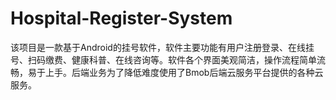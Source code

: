# Hospital-Register-System
该项目是一款基于Android的挂号软件，软件主要功能有用户注册登录、在线挂号、扫码缴费、健康科普、在线咨询等。软件各个界面美观简洁，操作流程简单流畅，易于上手。后端业务为了降低难度使用了Bmob后端云服务平台提供的各种云服务。
